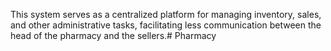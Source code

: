 This system serves as a centralized platform for managing inventory, sales, 
and other administrative tasks, facilitating less communication between the head of 
the pharmacy and the sellers.# Pharmacy
